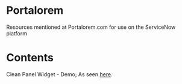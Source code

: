 # Portalorem
Resources mentioned at Portalorem.com for use on the ServiceNow platform

# Contents

Clean Panel Widget - Demo; As seen [here](https://portalorem.com/blog/clean-panel-design-for-service-portal "here").
